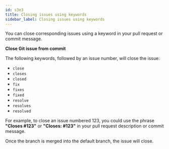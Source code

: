 ```yaml
---
id: s3e3
title: Closing issues using keywords
sidebar_label: Closing issues using keywords
---
```


You can close corresponding issues using a keyword in your pull request or commit message.

**Close Git issue from commit**

The following keywords, followed by an issue number, will close the issue:

- `close`
- `closes`
- `closed`
- `fix`
- `fixes`
- `fixed`
- `resolve`
- `resolves`
- `resolved`

For example, to close an issue numbered 123,
you could use the phrase **"Closes #123"** or **"Closes: #123"** in your pull request description or commit message.

Once the branch is merged into the default branch, the issue will close.
